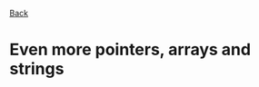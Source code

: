 <a href = "https://github.com/Gtindi/alx-low_level_programming">Back</a>
<h1> Even more pointers, arrays and strings </h1>
